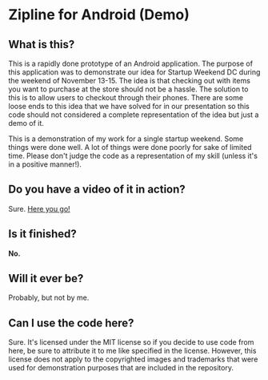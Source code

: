 # Zipline for Android (Demo)
## What is this?
This is a rapidly done prototype of an Android application. The purpose of this application was to demonstrate our idea for Startup Weekend DC during the weekend of November 13-15. The idea is that checking out with items you want to purchase at the store should not be a hassle. The solution to this is to allow users to checkout through their phones. There are some loose ends to this idea that we have solved for in our presentation so this code should not considered a complete representation of the idea but just a demo of it.

This is a demonstration of my work for a single startup weekend. Some things were done well. A lot of things were done poorly for sake of limited time. Please don't judge the code as a representation of my skill (unless it's in a positive manner!). 

## Do you have a video of it in action?
Sure. [Here you go!](https://www.youtube.com/watch?v=2Gn_-omRU0w)

## Is it finished?
**No.**

## Will it ever be?
Probably, but not by me.

## Can I use the code here?
Sure. It's licensed under the MIT license so if you decide to use code from here, be sure to attribute it to me like specified in the license. However, this license does not apply to the copyrighted images and trademarks that were used for demonstration purposes that are included in the repository.
